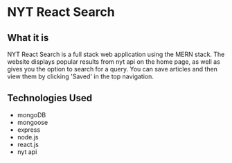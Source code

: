 # NYT React Search

## What it is

NYT React Search is a full stack web application using the MERN stack. The website
 displays popular results from nyt api on the home page, as well as gives you the
 option to search for a query. You can save articles and then view them by clicking
 'Saved' in the top navigation.

## Technologies Used

* mongoDB
* mongoose
* express
* node.js
* react.js
* nyt api